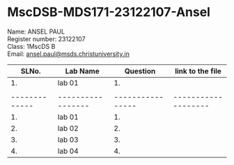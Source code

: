 # MscDSB-MDS171-23122107-Ansel

Name: ANSEL PAUL           
Register number: 23122107   
Class: 1MscDS B  
Email: ansel.paul@msds.christuniversity.in        

| SLNo.         | Lab Name          | Question        |  link to the file | 
| ------------- | -------------     | --------        |  -----------      |
|        1.     |     lab 01        |       1.        |                   |
|               |                   |                 |                   |
| ------------- | ----------------- | ----------------|-------------------|
|        1.     |     lab 01        |        1.       |                   |
|        2.     |     lab 02        |        2.       |                   |
|        3.     |     lab 03        |        3.       |                   |
|        4.     |     lab 04        |        4.       |                   |

